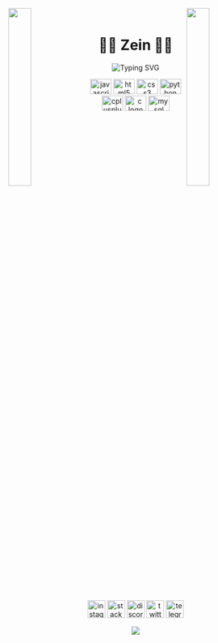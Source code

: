 <p>
  <img align="right" width="30%" style="display:inline;" src="https://c.tenor.com/2uuLhWVyTvwAAAAC/elysia.gif">
  <img align="left" width="30%" style="display:inline;" src="https://c.tenor.com/2uuLhWVyTvwAAAAC/elysia.gif">
</p>

<br>
<p align="center">
  <h1 align="center" style="font-color=8BF7E8FF">🐱‍👤 Zein 🐱‍👤</h1>
</p>
<p align="center">
  <img src="https://readme-typing-svg.herokuapp.com?font=Fira+Code&pause=1000&color=8BF7E8&center=true&width=435&lines=%F0%9F%91%8B+Welcome+%7C+%E5%85%A5%E3%82%89%E3%81%A3%E3%81%97%E3%82%83%E3%81%84%E3%81%BE%E3%81%9B+%F0%9F%91%8B;%F0%9F%90%B1%E2%80%8D%F0%9F%91%A4I'am+Zen+%F0%9F%90%B1%E2%80%8D%F0%9F%91%A4;%F0%9F%91%80+Have+A+Look+%F0%9F%91%80;%F0%9F%99%8F+Thanks+For+Visiting+%F0%9F%99%8F" alt="Typing SVG" />
</p>

<div align="center">
  <img src="https://cdn.jsdelivr.net/gh/devicons/devicon/icons/javascript/javascript-original.svg" height="30" width="42" alt="javascript logo"  />
  <img src="https://cdn.jsdelivr.net/gh/devicons/devicon/icons/html5/html5-original.svg" height="30" width="42" alt="html5 logo"  />
  <img src="https://cdn.jsdelivr.net/gh/devicons/devicon/icons/css3/css3-original.svg" height="30" width="42" alt="css3 logo"  />
  <img src="https://cdn.jsdelivr.net/gh/devicons/devicon/icons/python/python-original.svg" height="30" width="42" alt="python logo"  />
  <img src="https://cdn.jsdelivr.net/gh/devicons/devicon/icons/cplusplus/cplusplus-original.svg" height="30" width="42" alt="cplusplus logo"  />
  <img src="https://cdn.jsdelivr.net/gh/devicons/devicon/icons/c/c-original.svg" height="30" width="42" alt="c logo"  />
  <img src="https://cdn.jsdelivr.net/gh/devicons/devicon/icons/mysql/mysql-original.svg" height="30" width="42" alt="mysql logo"  />
</div>

<br clear="both">

<div align="center">
  <img src="https://img.shields.io/static/v1?message=Instagram&logo=instagram&label=&color=E4405F&logoColor=white&labelColor=&style=for-the-badge" height="35" alt="instagram logo"  />
  <img src="https://img.shields.io/static/v1?message=Stackoverflow&logo=stackoverflow&label=&color=FE7A16&logoColor=white&labelColor=&style=for-the-badge" height="35" alt="stackoverflow logo"  />
  <img src="https://img.shields.io/static/v1?message=Discord&logo=discord&label=&color=7289DA&logoColor=white&labelColor=&style=for-the-badge" height="35" alt="discord logo"  />
  <img src="https://img.shields.io/static/v1?message=Twitter&logo=twitter&label=&color=1DA1F2&logoColor=white&labelColor=&style=for-the-badge" height="35" alt="twitter logo"  />
  <img src="https://img.shields.io/static/v1?message=Telegram&logo=telegram&label=&color=2CA5E0&logoColor=white&labelColor=&style=for-the-badge" height="35" alt="telegram logo"  />
</div>

<p align="center">
    <img src="https://github-readme-streak-stats.herokuapp.com/?user=Zeinshirou04&theme=dark&hide_border=false">
</p>
